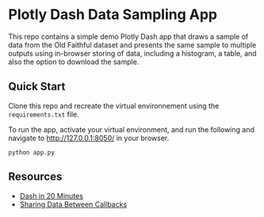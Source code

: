 
# Plotly Dash Data Sampling App

This repo contains a simple demo Plotly Dash app that draws a sample of 
data from the Old Faithful dataset and presents the same sample to multiple
outputs using in-browser storing of data, including a histogram, a table, 
and also the option to download the sample.

## Quick Start

Clone this repo and recreate the virtual environnement using the 
`requirements.txt` file. 

To run the app, activate your virtual environment, and run the following 
and navigate to http://127.0.0.1:8050/ in your browser. 

```
python app.py
```

## Resources

* [Dash in 20 Minutes](https://dash.plotly.com/tutorial)
* [Sharing Data Between Callbacks](https://dash.plotly.com/sharing-data-between-callbacks)

